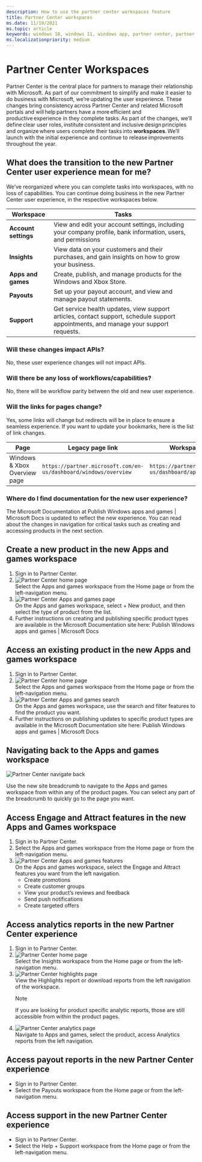 ```yaml
---
description: How to use the partner center workspaces feature
title: Partner Center workspaces
ms.date: 11/19/2021
ms.topic: article
keywords: windows 10, windows 11, windows app, partner center, partner center workspaces
ms.localizationpriority: medium
---
```


# Partner Center Workspaces

Partner Center is the central place for partners to manage their relationship with Microsoft. As part of our commitment to simplify and make it easier to do business with Microsoft, we’re updating the user experience. These changes bring consistency across Partner Center and related Microsoft portals and will help partners have a more efficient and productive experience in they complete tasks. As part of the changes, we’ll define clear user roles, institute consistent and inclusive design principles and organize where users complete their tasks into **workspaces**. We’ll launch with the initial experience and continue to release improvements throughout the year.

## What does the transition to the new Partner Center user experience mean for me?

We’ve reorganized where you can complete tasks into workspaces, with no loss of capabilities. You can continue doing business in the new Partner Center user experience, in the respective workspaces below.

| Workspace            | Tasks |
|----------------------|-------|
| **Account settings** | View and edit your account settings, including your company profile, bank information, users, and permissions |
| **Insights**         | View data on your customers and their purchases, and gain insights on how to grow your business. |
| **Apps and games**   | Create, publish, and manage products for the Windows and Xbox Store. |
| **Payouts**          | Set up your payout account, and view and manage payout statements. |
| **Support**          | Get service health updates, view support articles, contact support, schedule support appointments, and manage your support requests. |

### Will these changes impact APIs?

No, these user experience changes will not impact APIs.

### Will there be any loss of workflows/capabilities?

No, there will be workflow parity between the old and new user experience.

### Will the links for pages change?

Yes, some links will change but redirects will be in place to ensure a seamless experience. If you want to update your bookmarks, here is the list of link changes.

| Page | Legacy page link | Workspace page link |
|------|------------------|---------------------|
Windows & Xbox Overview page | `https://partner.microsoft.com/en-us/dashboard/windows/overview` | `https://partner.microsoft.com/en-us/dashboard/apps-and-games` |

### Where do I find documentation for the new user experience?

The Microsoft Documentation at Publish Windows apps and games | Microsoft Docs is updated to reflect the new experience. You can read about the changes in navigation for critical tasks such as creating and accessing products in the next section.

## Create a new product in the new Apps and games workspace

1. Sign in to Partner Center.
2. ![Partner Center home page](images/partner-center-home.png)<br>Select the Apps and games workspace from the Home page or from the left-navigation menu.
3. ![Partner Center Apps and games page](images/partner-center-apps-games.png)<br>On the Apps and games workspace, select + New product, and then select the type of product from the list.
4. Further instructions on creating and publishing specific product types are available in the Microsoft Documentation site here: Publish Windows apps and games | Microsoft Docs

## Access an existing product in the new Apps and games workspace

1. Sign in to Partner Center.
1. ![Partner Center home page](images/partner-center-home.png)<br>Select the Apps and games workspace from the Home page or from the left-navigation menu.
1. ![Partner Center Apps and games search](images/partner-center-apps-games-search.png)<br>On the Apps and games workspace, use the search and filter features to find the product you want.
1. Further instructions on publishing updates to specific product types are available in the Microsoft Documentation site here: Publish Windows apps and games | Microsoft Docs

## Navigating back to the Apps and games workspace

![Partner Center navigate back](images/partner-center-navigate-back.jpg)

Use the new site breadcrumb to navigate to the Apps and games workspace from within any of the product pages. You can select any part of the breadcrumb to quickly go to the page you want.

## Access Engage and Attract features in the new Apps and Games workspace

1. Sign in to Partner Center.
1. Select the Apps and games workspace from the Home page or from the left-navigation menu.
1. ![Partner Center Apps and games features](images/partner-center-apps-games-features.png)<br>On the Apps and games workspace, select the Engage and Attract features you want from the left navigation.
    - Create promotions
    - Create customer groups
    - View your product’s reviews and feedback
    - Send push notifications
    - Create targeted offers

## Access analytics reports in the new Partner Center experience

1. Sign in to Partner Center.
1. ![Partner Center home page](images/partner-center-home.png)<br>Select the Insights workspace from the Home page or from the left-navigation menu.
1. ![Partner Center highlights page](images/partner-center-highlights.png)<br>View the Highlights report or download reports from the left navigation of the workspace.
    > [!NOTE]
    > If you are looking for product specific analytic reports, those are still accessible from within the product pages.
1. ![Partner Center analytics page](images/partner-center-analytics.png)<br>Navigate to Apps and games, select the product, access Analytics reports from the left navigation.

## Access payout reports in the new Partner Center experience

- Sign in to Partner Center.
- Select the Payouts workspace from the Home page or from the left-navigation menu.

## Access support in the new Partner Center experience

- Sign in to Partner Center.
- Select the Help + Support workspace from the Home page or from the left-navigation menu.
